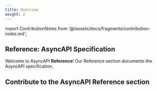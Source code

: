 ```yaml
---
title: Overview
weight: 2
---
```


import ContributionNotes from '@/assets/docs/fragments/contribution-notes.md';

## Reference: AsyncAPI Specification

Welcome to AsyncAPI **Reference**! Our Reference section documents the AsyncAPI specification.

<Remember>

## Contribute to the AsyncAPI Reference section

<ContributionNotes />

</Remember>
